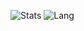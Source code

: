 ![Stats](https://github-readme-stats.vercel.app/api?username=senorita2303&theme=radical&hide_border=true&include_all_commits=true&count_private=true&v=4)
![Lang](https://github-readme-stats.vercel.app/api/top-langs/?username=senorita2303&theme=radical&hide_border=true&include_all_commits=true&count_private=true&layout=compact)
